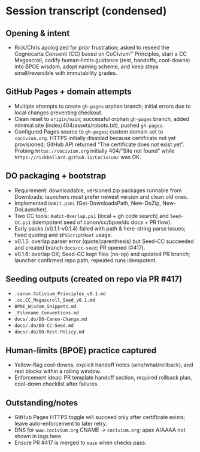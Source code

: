 # Session transcript (condensed)

## Opening & intent
- Rick/Chris apologized for prior frustration; asked to reseed the Cognocarta Consenti (CC) based on CoCivium™ Principles, start a CC Megascroll, codify human-limits guidance (rest, handoffs, cool-downs) into BPOE wisdom, adopt naming scheme, and keep steps small/reversible with immutability grades.

## GitHub Pages + domain attempts
- Multiple attempts to create `gh-pages` orphan branch; initial errors due to local changes preventing checkout.
- Clean reset to `origin/main`; successful orphan `gh-pages` branch, added minimal site (index/404/assets/robots.txt), pushed `gh-pages`.
- Configured Pages source to `gh-pages`; custom domain set to `cocivium.org`. HTTPS initially disabled because certificate not yet provisioned; GitHub API returned “The certificate does not exist yet”. Probing `https://cocivium.org` initially 404/“Site not found” while `https://rickballard.github.io/CoCivium/` was OK.

## DO packaging + bootstrap
- Requirement: downloadable, versioned zip packages runnable from Downloads; launchers must prefer newest version and clean old ones.
- Implemented `DoKit.psm1` (Get-DownloadsPath, New-DoZip, New-DoLauncher).
- Two CC tools: `Audit-Overlap.ps1` (local + gh code search) and `Seed-CC.ps1` (idempotent seed of canon/cc/bpoe/do docs + PR flow).
- Early packs (v0.1.1–v0.1.4) failed with path & here-string parse issues; fixed quoting and `$PSScriptRoot` usage.
- v0.1.5: overlap parser error (quote/parenthesis) but Seed-CC succeeded and created branch `docs/cc-seed`; PR opened (#417).
- v0.1.6: overlap OK; Seed-CC kept files (no-op) and updated PR branch; launcher confirmed repo path; repeated runs idempotent.

## Seeding outputs (created on repo via PR #417)
- `.canon.CoCivium_Principles_v0.1.md`
- `.cc.CC_Megascroll_Seed_v0.1.md`
- `BPOE_Wisdom_Snippets.md`
- `_Filename_Conventions.md`
- `docs/.do/DO-Canon-Change.md`
- `docs/.do/DO-CC-Seed.md`
- `docs/.do/DO-Rest-Policy.md`

## Human-limits (BPOE) practice captured
- Yellow-flag cool-downs, explicit handoff notes (who/what/rollback), and rest blocks within a rolling window.
- Enforcement ideas: PR template handoff section, required rollback plan, cool-down checklist after failures.

## Outstanding/notes
- GitHub Pages HTTPS toggle will succeed only after certificate exists; leave auto-enforcement to later retry.
- DNS for `www.cocivium.org` CNAME → `cocivium.org`; apex A/AAAA not shown in logs here.
- Ensure PR #417 is merged to `main` when checks pass.


